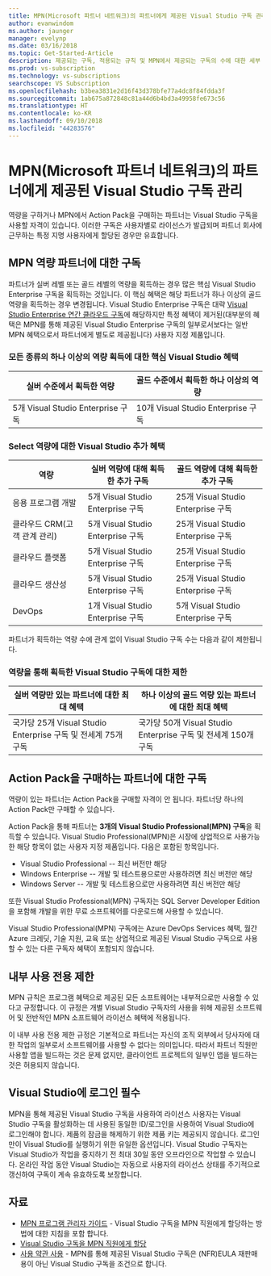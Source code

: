 ```yaml
---
title: MPN(Microsoft 파트너 네트워크)의 파트너에게 제공된 Visual Studio 구독 관리
author: evanwindom
ms.author: jaunger
manager: evelynp
ms.date: 03/16/2018
ms.topic: Get-Started-Article
description: 제공되는 구독, 적용되는 규칙 및 MPN에서 제공되는 구독의 수에 대한 세부 정보입니다.
ms.prod: vs-subscription
ms.technology: vs-subscriptions
searchscope: VS Subscription
ms.openlocfilehash: b3bea3831e2d16f43d378bfe77a4dc8f84fdda3f
ms.sourcegitcommit: 1ab675a872848c81a44d6b4bd3a49958fe673c56
ms.translationtype: HT
ms.contentlocale: ko-KR
ms.lasthandoff: 09/10/2018
ms.locfileid: "44283576"
---
```

# <a name="visual-studio-subscriptions-offered-to-partners-in-the-microsoft-partner-network-mpn"></a>MPN(Microsoft 파트너 네트워크)의 파트너에게 제공된 Visual Studio 구독 관리
역량을 구하거나 MPN에서 Action Pack을 구매하는 파트너는 Visual Studio 구독을 사용할 자격이 있습니다. 이러한 구독은 사용자별로 라이선스가 발급되며 파트너 회사에 근무하는 특정 지명 사용자에게 할당된 경우만 유효합니다.

## <a name="subscriptions-for-partners-with-an-mpn-competency"></a>MPN 역량 파트너에 대한 구독
파트너가 실버 레벨 또는 골드 레벨의 역량을 획득하는 경우 많은 핵심 Visual Studio Enterprise 구독을 획득하는 것입니다. 이 핵심 혜택은 해당 파트너가 하나 이상의 골드 역량을 획득하는 경우 변경됩니다. Visual Studio Enterprise 구독은 대략 [Visual Studio Enterprise 연간 클라우드 구독](https://visualstudio.microsoft.com/vs/pricing/)에 해당하지만 특정 혜택이 제거된(대부분의 혜택은 MPN를 통해 제공된 Visual Studio Enterprise 구독의 일부로서보다는 일반 MPN 혜택으로서 파트너에게 별도로 제공됩니다) 사용자 지정 제품입니다.

### <a name="core-visual-studio-benefit-for-earning-at-least-one-competency-of-any-kind"></a>모든 종류의 하나 이상의 역량 획득에 대한 핵심 Visual Studio 혜택
| 실버 수준에서 획득한 역량               | 골드 수준에서 획득한 하나 이상의 역량   |
|------------------------------------------------------------|----------------------------------------------------|
| 5개 Visual Studio Enterprise 구독                   | 10개 Visual Studio Enterprise 구독          |

### <a name="additional-visual-studio-benefit-for-select-competencies"></a>Select 역량에 대한 Visual Studio 추가 혜택
| 역량                                  | **실버** 역량에 대해 획득한 추가 구독 | **골드** 역량에 대해 획득한 추가 구독 |
|---------------------------------------------|-----------------------------------------------------------|---------------------------------------------------------|
| 응용 프로그램 개발                     | 5개 Visual Studio Enterprise 구독                  | 25개 Visual Studio Enterprise 구독               |
| 클라우드 CRM(고객 관계 관리)      | 5개 Visual Studio Enterprise 구독                  | 25개 Visual Studio Enterprise 구독               |
| 클라우드 플랫폼                              | 5개 Visual Studio Enterprise 구독                  | 25개 Visual Studio Enterprise 구독               |
| 클라우드 생산성                          | 5개 Visual Studio Enterprise 구독                  | 25개 Visual Studio Enterprise 구독               |
| DevOps                                      | 1개 Visual Studio Enterprise 구독                  | 5개 Visual Studio Enterprise 구독                |

파트너가 획득하는 역량 수에 관계 없이 Visual Studio 구독 수는 다음과 같이 제한됩니다.

### <a name="limits-for-visual-studio-subscriptions-earned-through-competencies"></a>역량을 통해 획득한 Visual Studio 구독에 대한 제한
| 실버 역량만 있는 파트너에 대한 최대 혜택                   | 하나 이상의 골드 역량 있는 파트너에 대한 최대 혜택               |
|------------------------------------------------------------------------------|------------------------------------------------------------------------------|
| 국가당 25개 Visual Studio Enterprise 구독 및 전세계 75개 구독          | 국가당 50개 Visual Studio Enterprise 구독 및 전세계 150개 구독         |


## <a name="subscriptions-for-partners-purchasing-the-action-pack"></a>Action Pack을 구매하는 파트너에 대한 구독
역량이 있는 파트너는 Action Pack을 구매할 자격이 안 됩니다. 파트너당 하나의 Action Pack만 구매할 수 있습니다.

Action Pack을 통해 파트너는 **3개의 Visual Studio Professional(MPN) 구독**을 획득할 수 있습니다. Visual Studio Professional(MPN)은 시장에 상업적으로 사용가능한 해당 항목이 없는 사용자 지정 제품입니다. 다음은 포함된 항목입니다.
- Visual Studio Professional -- 최신 버전만 해당
- Windows Enterprise -- 개발 및 테스트용으로만 사용하려면 최신 버전만 해당
- Windows Server -- 개발 및 테스트용으로만 사용하려면 최신 버전만 해당

또한 Visual Studio Professional(MPN) 구독자는 SQL Server Developer Edition을 포함해 개발을 위한 무료 소프트웨어를 다운로드해 사용할 수 있습니다.

Visual Studio Professional(MPN) 구독에는 Azure DevOps Services 혜택, 월간 Azure 크레딧, 기술 지원, 교육 또는 상업적으로 제공된 Visual Studio 구독으로 사용할 수 있는 다른 구독자 혜택이 포함되지 않습니다.

## <a name="internal-use-only-restriction"></a>내부 사용 전용 제한
MPN 규칙은 프로그램 혜택으로 제공된 모든 소프트웨어는 내부적으로만 사용할 수 있다고 규정합니다. 이 규정은 개별 Visual Studio 구독자의 사용을 위해 제공된 소프트웨어 및 전반적인 MPN 소프트웨어 라이선스 혜택에 적용됩니다.

이 내부 사용 전용 제한 규정은 기본적으로 파트너는 자신의 조직 외부에서 당사자에 대한 작업의 일부로서 소프트웨어를 사용할 수 없다는 의미입니다. 따라서 파트너 직원만 사용할 앱을 빌드하는 것은 문제 없지만, 클라이언트 프로젝트의 일부인 앱을 빌드하는 것은 허용되지 않습니다.

## <a name="sign-in-required-with-visual-studio"></a>Visual Studio에 로그인 필수
MPN을 통해 제공된 Visual Studio 구독을 사용하여 라이선스 사용자는 Visual Studio 구독을 활성화하는 데 사용된 동일한 ID/로그인을 사용하여 Visual Studio에 로그인해야 합니다.
제품의 잠금을 해제하기 위한 제품 키는 제공되지 않습니다. 로그인만이 Visual Studio를 실행하기 위한 유일한 옵션입니다. Visual Studio 구독자는 Visual Studio가 작업을 중지하기 전 최대 30일 동안 오프라인으로 작업할 수 있습니다. 온라인 작업 동안 Visual Studio는 자동으로 사용자의 라이선스 상태를 주기적으로 갱신하여 구독이 계속 유효하도록 보장합니다.

## <a name="resources"></a>자료

- [MPN 프로그램 관리자 가이드](https://assets.microsoft.com/en-us/Program-Administrator-Guide-to-Software-and-Online-Services-Benefits_1.pdf) - Visual Studio 구독을 MPN 직원에게 할당하는 방법에 대한 지침을 포함 합니다.
- [Visual Studio 구독을 MPN 직원에게 할당](manage-mpn-subscriptions.md)
- [사용 약관 사용](http://www.microsoft.com/useterms/) - MPN를 통해 제공된 Visual Studio 구독은 (NFR)EULA 재판매용이 아닌 Visual Studio 구독을 조건으로 합니다.